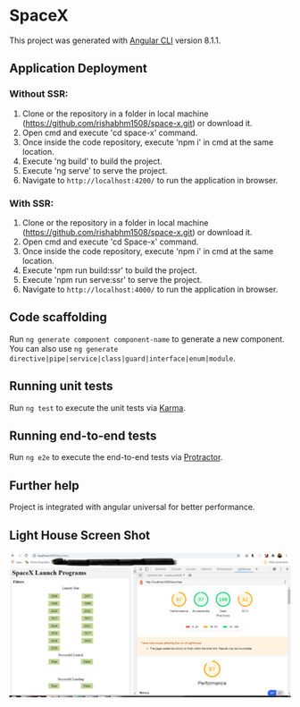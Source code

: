# SpaceX

This project was generated with [Angular CLI](https://github.com/angular/angular-cli) version 8.1.1.

## Application Deployment

### Without SSR:
1. Clone or the repository in a folder in local machine (https://github.com/rishabhm1508/space-x.git) or download it.
2. Open cmd and execute 'cd space-x' command.
3. Once inside the code repository, execute 'npm i' in cmd at the same location.
4. Execute 'ng build' to build the project.
5. Execute 'ng serve' to serve the project.
6. Navigate to `http://localhost:4200/` to run the application in browser.
	
### With SSR:
1. Clone or the repository in a folder in local machine (https://github.com/rishabhm1508/space-x.git) or download it.
2. Open cmd and execute 'cd Space-x' command.
3. Once inside the code repository, execute 'npm i' in cmd at the same location.
4. Execute 'npm run build:ssr' to build the project.
5. Execute 'npm run serve:ssr' to serve the project.
6. Navigate to `http://localhost:4000/` to run the application in browser.

## Code scaffolding

Run `ng generate component component-name` to generate a new component. You can also use `ng generate directive|pipe|service|class|guard|interface|enum|module`.

## Running unit tests

Run `ng test` to execute the unit tests via [Karma](https://karma-runner.github.io).

## Running end-to-end tests

Run `ng e2e` to execute the end-to-end tests via [Protractor](http://www.protractortest.org/).

## Further help

Project is integrated with angular universal for better performance.


## Light House Screen Shot

![Alt text](https://github.com/rishabhm1508/SpaceX/blob/master/src/Light_House.PNG?raw=true)